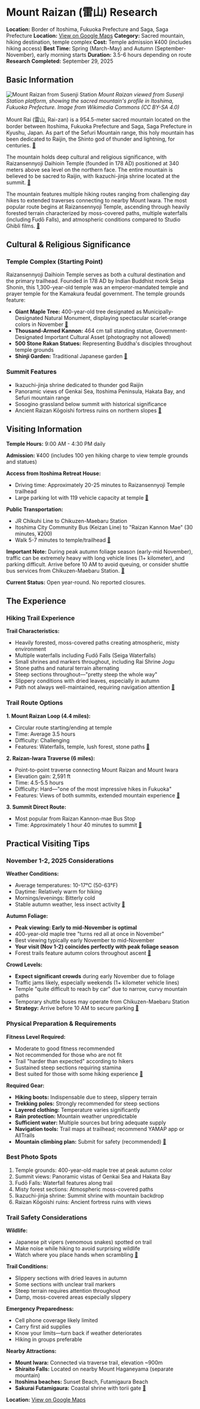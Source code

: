 # Mount Raizan (雷山) Research

**Location:** Border of Itoshima, Fukuoka Prefecture and Saga, Saga Prefecture
**Location:** [View on Google Maps](https://maps.google.com/maps?q=33.5584765,130.1945228)
**Category:** Sacred mountain, hiking destination, temple complex
**Cost:** Temple admission ¥400 (includes hiking access)
**Best Time:** Spring (March-May) and Autumn (September-November), early morning starts
**Duration:** 3.5-6 hours depending on route
**Research Completed:** September 29, 2025

## Basic Information

![Mount Raizan from Susenji Station](https://upload.wikimedia.org/wikipedia/commons/1/1b/Mount_Raizan_from_platform_of_Susenji_Station.JPG)
*Mount Raizan viewed from Susenji Station platform, showing the sacred mountain's profile in Itoshima, Fukuoka Prefecture. Image from Wikimedia Commons (CC BY-SA 4.0)*

Mount Rai (雷山, Rai-zan) is a 954.5-meter sacred mountain located on the border between Itoshima, Fukuoka Prefecture and Saga, Saga Prefecture in Kyushu, Japan. As part of the Sefuri Mountain range, this holy mountain has been dedicated to Raijin, the Shinto god of thunder and lightning, for centuries. [🔗](https://en.wikipedia.org/wiki/Mount_Rai)

The mountain holds deep cultural and religious significance, with Raizansennyoji Daihioin Temple (founded in 178 AD) positioned at 340 meters above sea level on the northern face. The entire mountain is believed to be sacred to Raijin, with Ikazuchi-jinja shrine located at the summit. [🔗](https://en.wikipedia.org/wiki/Mount_Rai)

The mountain features multiple hiking routes ranging from challenging day hikes to extended traverses connecting to nearby Mount Iwara. The most popular route begins at Raizansennyoji Temple, ascending through heavily forested terrain characterized by moss-covered paths, multiple waterfalls (including Fudō Falls), and atmospheric conditions compared to Studio Ghibli films. [🔗](https://www.kyushuhiking.com/2018/06/raizan-and-iharayama-itoshima-hike.html)

## Cultural & Religious Significance

### Temple Complex (Starting Point)

Raizansennyoji Daihioin Temple serves as both a cultural destination and the primary trailhead. Founded in 178 AD by Indian Buddhist monk Seiga Shonin, this 1,300-year-old temple was an emperor-mandated temple and prayer temple for the Kamakura feudal government. The temple grounds feature:

- **Giant Maple Tree:** 400-year-old tree designated as Municipally-Designated Natural Monument, displaying spectacular scarlet-orange colors in November [🔗](https://danslegris.com/blogs/journal/raizan-sennyoji-daihioin-temple)
- **Thousand-Armed Kannon:** 464 cm tall standing statue, Government-Designated Important Cultural Asset (photography not allowed)
- **500 Stone Rakan Statues:** Representing Buddha's disciples throughout temple grounds
- **Shinji Garden:** Traditional Japanese garden [🔗](https://www.crossroadfukuoka.jp/en/spot/12260)

### Summit Features

- Ikazuchi-jinja shrine dedicated to thunder god Raijin
- Panoramic views of Genkai Sea, Itoshima Peninsula, Hakata Bay, and Sefuri mountain range
- Sosogino grassland below summit with historical significance
- Ancient Raizan Kōgoishi fortress ruins on northern slopes [🔗](https://en.wikipedia.org/wiki/Mount_Rai)

## Visiting Information

**Temple Hours:** 9:00 AM - 4:30 PM daily

**Admission:** ¥400 (includes 100 yen hiking charge to view temple grounds and statues)

**Access from Itoshima Retreat House:**
- Driving time: Approximately 20-25 minutes to Raizansennyoji Temple trailhead
- Large parking lot with 119 vehicle capacity at temple [🔗](https://www.crossroadfukuoka.jp/en/spot/12260)

**Public Transportation:**
- JR Chikuhi Line to Chikuzen-Maebaru Station
- Itoshima City Community Bus (Keizan Line) to "Raizan Kannon Mae" (30 minutes, ¥200)
- Walk 5-7 minutes to temple/trailhead [🔗](https://www.crossroadfukuoka.jp/en/spot/12260)

**Important Note:** During peak autumn foliage season (early-mid November), traffic can be extremely heavy with long vehicle lines (1+ kilometer), and parking difficult. Arrive before 10 AM to avoid queuing, or consider shuttle bus services from Chikuzen-Maebaru Station. [🔗](https://geishakai.pl/2021/11/autumn-leaves-at-raizan-sennyo-ji/)

**Current Status:** Open year-round. No reported closures.

## The Experience

### Hiking Trail Experience

**Trail Characteristics:**
- Heavily forested, moss-covered paths creating atmospheric, misty environment
- Multiple waterfalls including Fudō Falls (Seiga Waterfalls)
- Small shrines and markers throughout, including Rai Shrine Jogu
- Stone paths and natural terrain alternating
- Steep sections throughout—"pretty steep the whole way"
- Slippery conditions with dried leaves, especially in autumn
- Path not always well-maintained, requiring navigation attention [🔗](https://www.alltrails.com/trail/japan/fukuoka/mount-raizan-loop)

### Trail Route Options

**1. Mount Raizan Loop (4.4 miles):**
- Circular route starting/ending at temple
- Time: Average 3.5 hours
- Difficulty: Challenging
- Features: Waterfalls, temple, lush forest, stone paths [🔗](https://www.alltrails.com/trail/japan/fukuoka/mount-raizan-loop)

**2. Raizan-Iwara Traverse (6 miles):**
- Point-to-point traverse connecting Mount Raizan and Mount Iwara
- Elevation gain: 2,591 ft
- Time: 4.5-5.5 hours
- Difficulty: Hard—"one of the most impressive hikes in Fukuoka"
- Features: Views of both summits, extended mountain experience [🔗](https://www.kyushuhiking.com/2018/06/raizan-and-iharayama-itoshima-hike.html)

**3. Summit Direct Route:**
- Most popular from Raizan Kannon-mae Bus Stop
- Time: Approximately 1 hour 40 minutes to summit [🔗](https://en.wikipedia.org/wiki/Mount_Rai)

## Practical Visiting Tips

### November 1-2, 2025 Considerations

**Weather Conditions:**
- Average temperatures: 10-17°C (50-63°F)
- Daytime: Relatively warm for hiking
- Mornings/evenings: Bitterly cold
- Stable autumn weather, less insect activity [🔗](https://www.tsunagujapan.com/a-year-s-guide-on-fukuoka-s-weather-climate/)

**Autumn Foliage:**
- **Peak viewing: Early to mid-November is optimal**
- 400-year-old maple tree "turns red all at once in November"
- Best viewing typically early November to mid-November
- **Your visit (Nov 1-2) coincides perfectly with peak foliage season**
- Forest trails feature autumn colors throughout ascent [🔗](https://www.fukuoka-now.com/en/fukuoka-autumn-leaves-guide/)

**Crowd Levels:**
- **Expect significant crowds** during early November due to foliage
- Traffic jams likely, especially weekends (1+ kilometer vehicle lines)
- Temple "quite difficult to reach by car" due to narrow, curvy mountain paths
- Temporary shuttle buses may operate from Chikuzen-Maebaru Station
- **Strategy:** Arrive before 10 AM to secure parking [🔗](https://geishakai.pl/2021/11/autumn-leaves-at-raizan-sennyo-ji/)

### Physical Preparation & Requirements

**Fitness Level Required:**
- Moderate to good fitness recommended
- Not recommended for those who are not fit
- Trail "harder than expected" according to hikers
- Sustained steep sections requiring stamina
- Best suited for those with some hiking experience [🔗](https://www.alltrails.com/trail/japan/fukuoka/mount-raizan-loop)

**Required Gear:**
- **Hiking boots:** Indispensable due to steep, slippery terrain
- **Trekking poles:** Strongly recommended for steep sections
- **Layered clothing:** Temperature varies significantly
- **Rain protection:** Mountain weather unpredictable
- **Sufficient water:** Multiple sources but bring adequate supply
- **Navigation tools:** Trail maps at trailhead; recommend YAMAP app or AllTrails
- **Mountain climbing plan:** Submit for safety (recommended) [🔗](https://www.kyushuhiking.com/2018/06/raizan-and-iharayama-itoshima-hike.html)

### Best Photo Spots

1. Temple grounds: 400-year-old maple tree at peak autumn color
2. Summit views: Panoramic vistas of Genkai Sea and Hakata Bay
3. Fudō Falls: Waterfall features along trail
4. Misty forest sections: Atmospheric moss-covered paths
5. Ikazuchi-jinja shrine: Summit shrine with mountain backdrop
6. Raizan Kōgoishi ruins: Ancient fortress ruins with views

### Trail Safety Considerations

**Wildlife:**
- Japanese pit vipers (venomous snakes) spotted on trail
- Make noise while hiking to avoid surprising wildlife
- Watch where you place hands when scrambling [🔗](https://www.kyushuhiking.com/2018/06/raizan-and-iharayama-itoshima-hike.html)

**Trail Conditions:**
- Slippery sections with dried leaves in autumn
- Some sections with unclear trail markers
- Steep terrain requires attention throughout
- Damp, moss-covered areas especially slippery

**Emergency Preparedness:**
- Cell phone coverage likely limited
- Carry first aid supplies
- Know your limits—turn back if weather deteriorates
- Hiking in groups preferable

**Nearby Attractions:**
- **Mount Iwara:** Connected via traverse trail, elevation ~900m
- **Shiraito Falls:** Located on nearby Mount Haganeyama (separate mountain)
- **Itoshima beaches:** Sunset Beach, Futamigaura Beach
- **Sakurai Futamigaura:** Coastal shrine with torii gate [🔗](https://itoshima-now.com/en/itoshima-best-hikes/)

**Location:** [View on Google Maps](https://www.google.com/maps/place/33.478559,130.223232)
